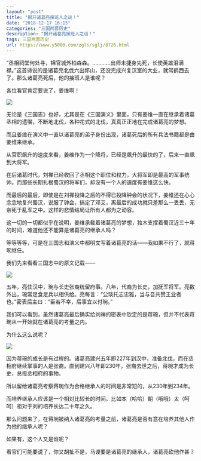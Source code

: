 ```yaml
---
layout: "post"
title: "揭开诸葛亮接班人之谜！"
date: "2018-12-17 16:15"
categories: "三国两晋历史"
description: "揭开诸葛亮接班人之谜！"
tags: 三国两晋历史
url: https://www.y5000.com/zgls/sglj/8726.html
---
```






“丞相祠堂何处寻，锦官城外柏森森。…………出师未捷身先死，长使英雄泪满襟。”这首诗说的是诸葛亮北伐六出祁山，还没完成兴复汉室的大业，就驾鹤西去了。那么诸葛亮死后，他的接班人是谁呢？

各位看官肯定要说了，姜维啊！

![](https://img.y5000.com/uploads/allimg/161229/8-161229133T4317.jpg)

无论是《三国志》也好，尤其是在《三国演义》里面，只有姜维一直在继承着诸葛丞相的遗嘱，不断地北伐，各种花式的北伐，真真正正地在完成诸葛亮的梦想。

而且姜维在演义中一直以诸葛亮的弟子身份出现，诸葛死后的所有兵法书籍都是由姜维来继承。

从官职飙升的速度来看，姜维作为一个降将，已经是飙升的最快的了，后来一直飙到大将军。

在后诸葛时代，刘禅已经收回了丞相这个职位和权力，大将军即是最高的军事统帅。而那些长期扎根蜀汉的将军们，却没有一个人的速度有姜维这么快。

而最后的最后，即使是在刘禅投降之后的不得已投降钟会的状况下，姜维还在心心念念地复兴蜀汉，说服了钟会，搞定了邓艾，离最后的成功就只差那么一丢丢，无奈死于乱军之中。这样的悲情结局让所有人都为之动容。

这一切的一切都似乎在说明，姜维承载着诸葛亮的梦想，独木支撑着蜀汉近三十年的时间，难道他还不能算是诸葛亮的继承人吗？

等等等等，可是在三国志和演义中都明文写着诸葛亮的话——我如果不行了，就蒋琬继任。

我们先来看看三国志中的原文记载——

![](https://img.y5000.com/uploads/allimg/161229/8-161229133U6338.jpg)

五年，亮住汉中，琬与长史张裔统留府事。八年，代裔为长史，加抚军将军。亮数外出，琬常足食足兵以相供给。亮每言：“公琰托志忠雅，当与吾共赞王业者也。”密表后主曰：“臣若不幸，后事宜以付琬。”

我们可以看到，虽然诸葛亮最后确实给刘禅的密表中钦定的是蒋琬，但并不代表蒋琬从一开始就在诸葛亮的考量之内。

为什么这么说呢？

![](https://img.y5000.com/uploads/allimg/161229/8-161229133913246.jpg)

因为蒋琬的成长是有过程的。诸葛亮建兴五年即227年到汉中，准备北伐，而在丞相府继续掌事的人是张裔。直到建兴八年即230年，张裔去世之后，蒋琬才成为长史，总揽丞相府的事物。

所以留给诸葛亮考察蒋琬作为合格继承人的时间是非常短的，从230年到234年。

而培养继承人应该是一个相对比较长的时间。比如本（哈哈）朝（哦哦）太（呵呵）祖对于刘的培养长达二十年之久。

那么问题来了，在蒋琬被纳入诸葛亮的考量之前，诸葛亮是否有意在培养其他人作为他的继承人呢？

如果有，这个人又是谁呢？

看官们可能要说了，你又胡扯不是，马谡要是诸葛亮的继承人，诸葛亮砍他作甚？
